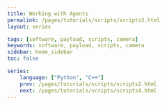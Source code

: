 ```yaml
---
title: Working with Agents
permalink: /pages/tutorials/scripts/scripts3.html
layout: series

tags: [software, payload, scripts, camera]
keywords: software, payload, scripts, camera
sidebar: home_sidebar
toc: false

series:
    language: ["Python", "C++"]
    prev: /pages/tutorials/scripts/scripts2.html
    next: /pages/tutorials/scripts/scripts4.html
---
```

